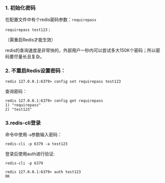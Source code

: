 ### 1. 初始化密码

在配置文件中有个redis密码参数：`requirepass`

```shell
requirepass test123；
```

（需重启Redis才能生效）

redis的查询速度是非常快的，外部用户一秒内可以尝试多大150K个密码；所以密码要尽量长且复杂。

### 2. 不重启Redis设置密码：

```shell
redis 127.0.0.1:6379> config set requirepass test123
```

查询密码：

```shell
redis 127.0.0.1:6379> config get requirepass
1) "requirepass"
2) "test123"
```

### 3.redis-cli登录

命令中使用`-a`参数输入密码：

```shell
redis-cli -p 6379 -a test123
```

登录后使用auth进行验证:

```shell
redis-cli -p 6379

redis 127.0.0.1:6379> auth test123
OK
```